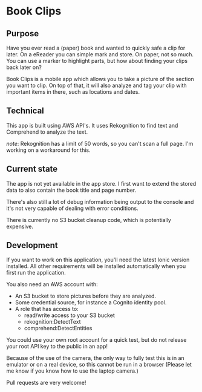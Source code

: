 Book Clips
==========

Purpose
-------

Have you ever read a (paper) book and wanted to quickly safe a clip for later.
On a eReader you can simple mark and store. On paper, not so much. You can 
use a marker to highlight parts, but how about finding your clips back later on?

Book Clips is a mobile app which allows you to take a picture of the section you
want to clip. On top of that, it will also analyze and tag your clip with important 
items in there, such as locations and dates.

Technical
---------

This app is built using AWS API's. It uses Rekognition to find text and Comprehend
to analyze the text.

*note*: Rekognition has a limit of 50 words, so you can't scan a full page. I'm 
working on a workaround for this.

Current state
-------------

The app is not yet available in the app store. I first want to extend the stored
data to also contain the book title and page number.

There's also still a lot of debug information being output to the console and it's
not very capable of dealing with error conditions.

There is currently no S3 bucket cleanup code, which is potentially expensive.

Development
-----------

If you want to work on this application, you'll need the latest Ionic version 
installed. All other requirements will be installed automatically when you first
run the application.

You also need an AWS account with:
 * An S3 bucket to store pictures before they are analyzed.
 * Some credential source, for instance a Cognito identity pool.
 * A role that has access to:
   * read/write access to your S3 bucket
   * rekognition:DetectText
   * comprehend:DetectEntities

You could use your own root account for a quick test, but do not release your root
API key to the public in an app!

Because of the use of the camera, the only way to fully test this is in an emulator 
or on a real device, so this cannot be run in a browser (Please let me know if you 
know how to use the laptop camera.)

Pull requests are very welcome!  
